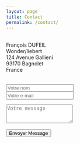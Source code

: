 ```yaml
---
layout: page
title: Contact
permalink: /contact/
---
```

<p style="text-align:justify">
<br> Fran&ccedil;ois DUFEIL
<br> Wonder/liebert
<br> 124 Avenue Gallieni 
<br> 93170 Bagnolet 
<br> France
</p>
<br />

<!-- Contact -->
<section id="contact">
 <div class="container">
    <div class="row">
      <div class="col-sm-4 col-sm-8">
        <div class="block">
          <form action="https://formspree.io/mariedufeil@hotmail.fr" method="POST">
				<div class="form-group">
				 <input type="text" class="form-control" placeholder="Votre nom">
            </div>
				<div class="form-group">
              		 <input type="text" class="form-control" placeholder="Votre e-mail">
            </div>
		</form>
        </div>
      </div>
      <div class="col-sm-4 col-sm-8">
        <div class="block">
          <form>
            <div class="form-group-2">
              <textarea class="form-control" rows="3" placeholder="Votre message"></textarea>
            </div>
<br>
		 <div  class="actions">
					<input type="submit" value="Envoyer Message" class="special" />
		 </div>
			</form>
	   </div>
	 </div>
    </div>
 </div>
</section>
